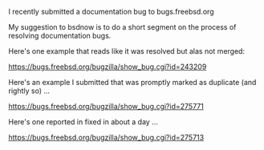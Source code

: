 I recently submitted a documentation bug to bugs.freebsd.org

My suggestion to bsdnow is to do a short segment on the process of resolving documentation bugs.

Here's one example that reads like it was resolved but alas not merged:

https://bugs.freebsd.org/bugzilla/show_bug.cgi?id=243209

Here's an example I submitted that was promptly marked as duplicate (and rightly so) ...

https://bugs.freebsd.org/bugzilla/show_bug.cgi?id=275771

Here's one reported in fixed in about a day ...

https://bugs.freebsd.org/bugzilla/show_bug.cgi?id=275713
